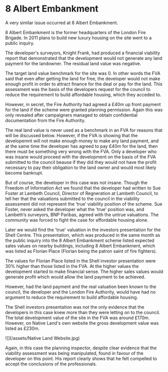 # 8 Albert Embankment

A very similar issue occurred at 8 Albert Embankment.

8 Albert Embankment is the former headquarters of the London Fire Brigade. In 2011 plans to build new luxury housing on the site went to a public inquiry.

The developer's surveyors, Knight Frank, had produced a financial viability report that demonstrated that the development would not generate any land payment for the landowner. The residual land value was negative.

The target land value benchmark for the site was 0. In other words the FVA said that even after getting the land for free, the developer would not make enough profit in order to attract finance for the deal or pay for the land. This assessment was the basis of the developers request for the council to reduce the requirement to build affordable housing, which they acceded to.

However, in secret, the Fire Authority had agreed a £40m up front payment for the land if the scheme were granted planning permission. Again this was only revealed after campaigners managed to obtain confidential documentation from the Fire Authority.

The real land value is never used as a benchmark in an FVA for reasons that will be discussed below. However, if the FVA is showing that the developemnt will not make enough money to make any land payment, and at the same time the developer has agreed to pay £40m for the land, then there must be something very wrong with the FVA. Only a developer who was insane would proceed with the development on the basis of the FVA submitted to the council beause if they did they would not have the profit necessary to pay their obligation to the land owner and would most likely become bankrupt.

But of course, the developer in this case was not insane. Though the Freedom of Information Act we found that the developer had written to Sue Foster at Lambeth Council, Director of Regneration at Lambeth Council, to tell her that the valuations submitted to the council in the viability assessment did not represent the ‘true’ viability position of the scheme. Sue Foster, never asked the developer what the 'true' position was, and Lambeth’s surveyors, BNP Paribas, agreed with the untrue valuations. The community was forced to fight the case for affordable housing alone.

Later we would find the 'true' valuation in the investors presentation for the Shell Centre. This presentation, which was produced in the same month as the public inquiry into the 8 Albert Embankment scheme listed expected sales values on nearby buildings, including 8 Albert Embankment, which was listed as Florian Place \(Florian being the patron saint of fire fighters\).

The values for Florian Place listed in the Shell investor presentation were 30% higher than those listed in the FVA. At the higher values the development started to make financial sense. The higher sales values would generate profit which would allow the land payment to be achieved.

However, had the land payment and the real valuation been known to the council, the developer and the London Fire Authority, would have had no argument to reduce the requirement to build affordable housing.

The Shell investors presentation was not the only evidence that the developers in this case knew more than they were letting on to the council. The total development value of the site in the FVA was around £170m. However, on Native Land's own website the gross development value was listed as £230m.

![](/assets/Native Land Website.jpg)

Again, in this case the planning inspector, despite clear evidence that the viability assessment was being manipulated, found in favour of the developer on this point. His report clearly shows that he felt compelled to accept the conclusions of the professionals. 

